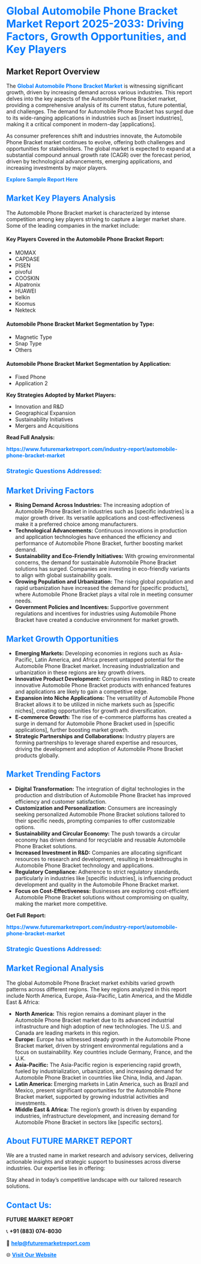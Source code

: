 <h1 style="color: #007BFF;">Global Automobile Phone Bracket Market Report 2025-2033: Driving Factors, Growth Opportunities, and Key Players</h1>

<section id="overview">
<h2>Market Report Overview</h2>
<p>The <a href="https://www.futuremarketreport.com/industry-report/automobile-phone-bracket-market" style="color: #007BFF; text-decoration: none;"><strong>Global Automobile Phone Bracket Market</strong></a> is witnessing significant growth, driven by increasing demand across various industries. This report delves into the key aspects of the Automobile Phone Bracket market, providing a comprehensive analysis of its current status, future potential, and challenges. The demand for Automobile Phone Bracket has surged due to its wide-ranging applications in industries such as [insert industries], making it a critical component in modern-day [applications].</p>
<p>As consumer preferences shift and industries innovate, the Automobile Phone Bracket market continues to evolve, offering both challenges and opportunities for stakeholders. The global market is expected to expand at a substantial compound annual growth rate (CAGR) over the forecast period, driven by technological advancements, emerging applications, and increasing investments by major players.</p>
</section>

<section id="overview">
<p><a href="https://www.futuremarketreport.com/request-sample/reportId=106471" style="color: #007BFF; text-decoration: none;"><strong>Explore Sample Report Here</strong></a></p>
</section>

<section id="key-players">
<h2 style="color: #007BFF;">Market Key Players Analysis</h2>
<p>The Automobile Phone Bracket market is characterized by intense competition among key players striving to capture a larger market share. Some of the leading companies in the market include:</p>
<h4>Key Players Covered in the Automobile Phone Bracket Report:</h4>
<ul><li>MOMAX</li><li>CAPDASE</li><li>PISEN</li><li>pivoful</li><li>COOSKIN</li><li>Alpatronix</li><li>HUAWEI</li><li>belkin</li><li>Koomus</li><li>Nekteck</li></ul>
<h4>Automobile Phone Bracket Market Segmentation by Type:</h4>
<ul><li>Magnetic Type</li><li>Snap Type</li><li>Others</li></ul>

<h4>Automobile Phone Bracket Market Segmentation by Application:</h4>
<ul><li>Fixed Phone</li><li>Application 2</li></ul>
<p><strong>Key Strategies Adopted by Market Players:</strong></p>
<ul>
<li>Innovation and R&D</li>
<li>Geographical Expansion</li>
<li>Sustainability Initiatives</li>
<li>Mergers and Acquisitions</li>
</ul>
</section>

<section>
<p><strong>Read Full Analysis: </strong></p><a href="https://www.futuremarketreport.com/industry-report/automobile-phone-bracket-market" style="color: #007BFF; text-decoration: none;"><strong>https://www.futuremarketreport.com/industry-report/automobile-phone-bracket-market</strong></a>
<h3 style="color: #007BFF;">Strategic Questions Addressed:</h3>
</section>

<section id="driving-factors">
<h2 style="color: #007BFF;">Market Driving Factors</h2>
<ul>
<li><strong>Rising Demand Across Industries:</strong> The increasing adoption of Automobile Phone Bracket in industries such as [specific industries] is a major growth driver. Its versatile applications and cost-effectiveness make it a preferred choice among manufacturers.</li>
<li><strong>Technological Advancements:</strong> Continuous innovations in production and application technologies have enhanced the efficiency and performance of Automobile Phone Bracket, further boosting market demand.</li>
<li><strong>Sustainability and Eco-Friendly Initiatives:</strong> With growing environmental concerns, the demand for sustainable Automobile Phone Bracket solutions has surged. Companies are investing in eco-friendly variants to align with global sustainability goals.</li>
<li><strong>Growing Population and Urbanization:</strong> The rising global population and rapid urbanization have increased the demand for [specific products], where Automobile Phone Bracket plays a vital role in meeting consumer needs.</li>
<li><strong>Government Policies and Incentives:</strong> Supportive government regulations and incentives for industries using Automobile Phone Bracket have created a conducive environment for market growth.</li>
</ul>
</section>

<section id="growth-opportunities">
<h2 style="color: #007BFF;">Market Growth Opportunities</h2>
<ul>
<li><strong>Emerging Markets:</strong> Developing economies in regions such as Asia-Pacific, Latin America, and Africa present untapped potential for the Automobile Phone Bracket market. Increasing industrialization and urbanization in these regions are key growth drivers.</li>
<li><strong>Innovative Product Development:</strong> Companies investing in R&D to create innovative Automobile Phone Bracket products with enhanced features and applications are likely to gain a competitive edge.</li>
<li><strong>Expansion into Niche Applications:</strong> The versatility of Automobile Phone Bracket allows it to be utilized in niche markets such as [specific niches], creating opportunities for growth and diversification.</li>
<li><strong>E-commerce Growth:</strong> The rise of e-commerce platforms has created a surge in demand for Automobile Phone Bracket used in [specific applications], further boosting market growth.</li>
<li><strong>Strategic Partnerships and Collaborations:</strong> Industry players are forming partnerships to leverage shared expertise and resources, driving the development and adoption of Automobile Phone Bracket products globally.</li>
</ul>
</section>

<section id="trending-factors">
<h2 style="color: #007BFF;">Market Trending Factors</h2>
<ul>
<li><strong>Digital Transformation:</strong> The integration of digital technologies in the production and distribution of Automobile Phone Bracket has improved efficiency and customer satisfaction.</li>
<li><strong>Customization and Personalization:</strong> Consumers are increasingly seeking personalized Automobile Phone Bracket solutions tailored to their specific needs, prompting companies to offer customizable options.</li>
<li><strong>Sustainability and Circular Economy:</strong> The push towards a circular economy has driven demand for recyclable and reusable Automobile Phone Bracket solutions.</li>
<li><strong>Increased Investment in R&D:</strong> Companies are allocating significant resources to research and development, resulting in breakthroughs in Automobile Phone Bracket technology and applications.</li>
<li><strong>Regulatory Compliance:</strong> Adherence to strict regulatory standards, particularly in industries like [specific industries], is influencing product development and quality in the Automobile Phone Bracket market.</li>
<li><strong>Focus on Cost-Effectiveness:</strong> Businesses are exploring cost-efficient Automobile Phone Bracket solutions without compromising on quality, making the market more competitive.</li>
</ul>
</section>

<section>
<p><strong>Get Full Report: </strong></p><a href="https://www.futuremarketreport.com/industry-report/automobile-phone-bracket-market" style="color: #007BFF; text-decoration: none;"><strong>https://www.futuremarketreport.com/industry-report/automobile-phone-bracket-market</strong></a>
<h3 style="color: #007BFF;">Strategic Questions Addressed:</h3>
</section>


<section id="regional-analysis">
<h2 style="color: #007BFF;">Market Regional Analysis</h2>
<p>The global Automobile Phone Bracket market exhibits varied growth patterns across different regions. The key regions analyzed in this report include North America, Europe, Asia-Pacific, Latin America, and the Middle East & Africa:</p>
<ul>
<li><strong>North America:</strong> This region remains a dominant player in the Automobile Phone Bracket market due to its advanced industrial infrastructure and high adoption of new technologies. The U.S. and Canada are leading markets in this region.</li>
<li><strong>Europe:</strong> Europe has witnessed steady growth in the Automobile Phone Bracket market, driven by stringent environmental regulations and a focus on sustainability. Key countries include Germany, France, and the U.K.</li>
<li><strong>Asia-Pacific:</strong> The Asia-Pacific region is experiencing rapid growth, fueled by industrialization, urbanization, and increasing demand for Automobile Phone Bracket in countries like China, India, and Japan.</li>
<li><strong>Latin America:</strong> Emerging markets in Latin America, such as Brazil and Mexico, present significant opportunities for the Automobile Phone Bracket market, supported by growing industrial activities and investments.</li>
<li><strong>Middle East & Africa:</strong> The region’s growth is driven by expanding industries, infrastructure development, and increasing demand for Automobile Phone Bracket in sectors like [specific sectors].</li>
</ul>
</section>

<footer>
<h2 style="color: #007BFF;">About FUTURE MARKET REPORT</h2>
<p>We are a trusted name in market research and advisory services, delivering actionable insights and strategic support to businesses across diverse industries. Our expertise lies in offering:</p>

<p>Stay ahead in today’s competitive landscape with our tailored research solutions.</p>

<h2 style="color: #007BFF;">Contact Us:</h2>
<p><strong>FUTURE MARKET REPORT</strong></p>
<p>📞 <strong>+91 (883) 074-8030</strong></p>
<p>📧 <strong><a href="mailto:help@futuremarketreport.com" style="color: #007BFF;">help@futuremarketreport.com</a></strong></p>
<p>🌐 <strong><a href="https://www.futuremarketreport.com/" style="color: #007BFF;">Visit Our Website</a></strong></p>
</footer>